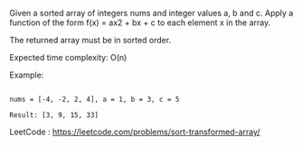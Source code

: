 Given a sorted array of integers nums and integer values a, b and c. Apply a function of the form f(x) = ax2 + bx + c to each element x in the array.

The returned array must be in sorted order.

Expected time complexity: O(n)

Example:

```

nums = [-4, -2, 2, 4], a = 1, b = 3, c = 5

Result: [3, 9, 15, 33]
```

LeetCode : https://leetcode.com/problems/sort-transformed-array/